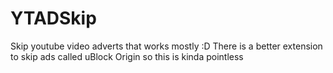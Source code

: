 # YTADSkip
Skip youtube video adverts that works mostly :D
There is a better extension to skip ads called uBlock Origin so this is kinda pointless

